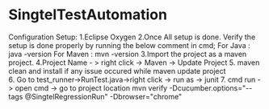 # SingtelTestAutomation
Configuration Setup:
1.Eclipse Oxygen 
2.Once All setup is done. Verify the setup is done properly by running the below comment in cmd;
For Java : java -version 
For Maven : mvn -version 
3.Import the project as a maven project.
4.Project Name - > right click -> Maven -> Update Project
5. maven clean and install if any issue occured while maven update project 	
6. Go to test_runner->RunTest.java->right click -> run as -> junit
7. cmd run - > open cmd -> go to project location 
mvn verify -Dcucumber.options="--tags @SingtelRegressionRun" -Dbrowser="chrome"